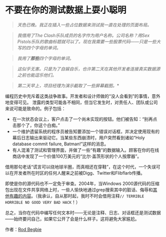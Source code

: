# 不要在你的测试数据上耍小聪明

> *天色已晚。我正在插入一些占位数据来测试我一直在处理的页面布局。*

> *我借用了The Clash乐队成员的名字作为用户名称。公司名称？用Sex Pistols乐队的歌曲标题就可以了。现在我需要一些股票代码——只是一些大写的四个字母的单词。*

> *我用了**那些**四个字母的单词。*

> *这似乎无害。只是为了自娱自乐，也许第二天在其他开发者连接真实数据源之前也能逗乐他们。*

> *第二天早上，项目经理为演示截取了一些屏幕截图。**

编程历史中充斥着这类战争故事。开发者和设计师做的“没人会看到”的事情，意外地变得可见。
泄露的类型可能各不相同，但当它发生时，对责任人、团队或公司来说可能是致命的。例子包括：

- 在一次状态会议上，客户点击了一个尚未实现的按钮。他们被告知：“别再点击那个了，你这个白痴。”
- 一个维护遗留系统的程序员被告知要添加一个错误对话框，并决定使用现有的幕后日志输出来驱动它。当某些东西崩溃时，用户突然看到诸如“Holy database commit failure, Batman!”这样的消息。
- 有人混淆了测试和管理界面，并做了一些“有趣”的数据输入。顾客在你的在线商店中发现了一个价值100万美元的“比尔·盖茨形状的个人按摩器”。

借用那句老话“谎言可以绕地球半圈，而真相还在穿鞋”，在这个时代，一个失误可以在开发者所在时区的任何人醒来之前被Digg、Twitter和Flibflarb传播。

即使是你的源代码也不一定免于审查。2004年，当Windows 2000源代码的压缩包出现在文件共享网络上时，一些人愉快地通过grep搜索其中的脏话、侮辱和[其他有趣的内容](http://www.kuro5hin.org/story/2004/2/15/71552/7795)。（我承认，自从那时起，我时不时会借用注释`// TERRIBLE HORRIBLE NO GOOD VERY BAD HACK`！）

总之，当你在代码中编写任何文本时——无论是注释、日志、对话框还是测试数据——始终要问自己，如果它公开了会是什么样子。这将避免大家尴尬。

作者：[Rod Begbie](http://programmer.97things.oreilly.com/wiki/index.php/Rod_Begbie)